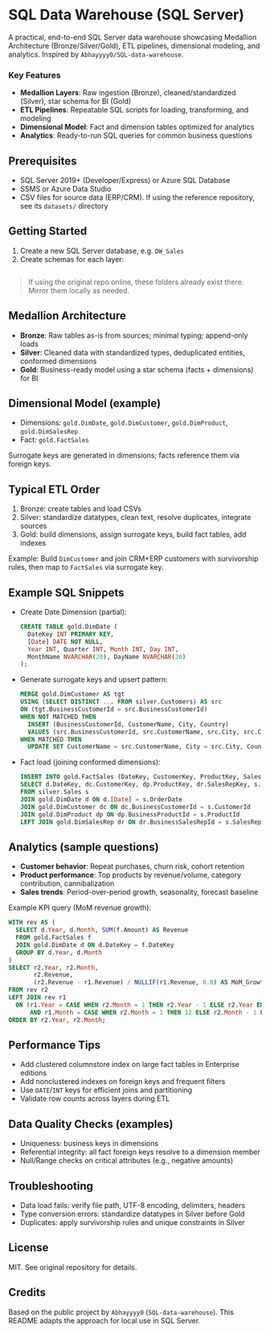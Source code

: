 # SQL Data Warehouse (SQL Server)

A practical, end-to-end SQL Server data warehouse showcasing Medallion Architecture (Bronze/Silver/Gold), ETL pipelines, dimensional modeling, and analytics. Inspired by `Abhayyyy0/SQL-data-warehouse`.

### Key Features
- **Medallion Layers**: Raw ingestion (Bronze), cleaned/standardized (Silver), star schema for BI (Gold)
- **ETL Pipelines**: Repeatable SQL scripts for loading, transforming, and modeling
- **Dimensional Model**: Fact and dimension tables optimized for analytics
- **Analytics**: Ready-to-run SQL queries for common business questions

## Prerequisites
- SQL Server 2019+ (Developer/Express) or Azure SQL Database
- SSMS or Azure Data Studio
- CSV files for source data (ERP/CRM). If using the reference repository, see its `datasets/` directory

## Getting Started
1. Create a new SQL Server database, e.g. `DW_Sales`
2. Create schemas for each layer:
   ```sqlRD

> If using the original repo online, these folders already exist there. Mirror them locally as needed.

## Medallion Architecture
- **Bronze**: Raw tables as-is from sources; minimal typing; append-only loads
- **Silver**: Cleaned data with standardized types, deduplicated entities, conformed dimensions
- **Gold**: Business-ready model using a star schema (facts + dimensions) for BI

## Dimensional Model (example)
- Dimensions: `gold.DimDate`, `gold.DimCustomer`, `gold.DimProduct`, `gold.DimSalesRep`
- Fact: `gold.FactSales`

Surrogate keys are generated in dimensions; facts reference them via foreign keys.

## Typical ETL Order
1. Bronze: create tables and load CSVs
2. Silver: standardize datatypes, clean text, resolve duplicates, integrate sources
3. Gold: build dimensions, assign surrogate keys, build fact tables, add indexes

Example: Build `DimCustomer` and join CRM+ERP customers with survivorship rules, then map to `FactSales` via surrogate key.

## Example SQL Snippets
- Create Date Dimension (partial):
  ```sql
  CREATE TABLE gold.DimDate (
    DateKey INT PRIMARY KEY,
    [Date] DATE NOT NULL,
    Year INT, Quarter INT, Month INT, Day INT,
    MonthName NVARCHAR(20), DayName NVARCHAR(20)
  );
  ```
- Generate surrogate keys and upsert pattern:
  ```sql
  MERGE gold.DimCustomer AS tgt
  USING (SELECT DISTINCT ... FROM silver.Customers) AS src
  ON (tgt.BusinessCustomerId = src.BusinessCustomerId)
  WHEN NOT MATCHED THEN
    INSERT (BusinessCustomerId, CustomerName, City, Country)
    VALUES (src.BusinessCustomerId, src.CustomerName, src.City, src.Country)
  WHEN MATCHED THEN
    UPDATE SET CustomerName = src.CustomerName, City = src.City, Country = src.Country;
  ```
- Fact load (joining conformed dimensions):
  ```sql
  INSERT INTO gold.FactSales (DateKey, CustomerKey, ProductKey, SalesRepKey, Quantity, Amount)
  SELECT d.DateKey, dc.CustomerKey, dp.ProductKey, dr.SalesRepKey, s.Quantity, s.Amount
  FROM silver.Sales s
  JOIN gold.DimDate d ON d.[Date] = s.OrderDate
  JOIN gold.DimCustomer dc ON dc.BusinessCustomerId = s.CustomerId
  JOIN gold.DimProduct dp ON dp.BusinessProductId = s.ProductId
  LEFT JOIN gold.DimSalesRep dr ON dr.BusinessSalesRepId = s.SalesRepId;
  ```

## Analytics (sample questions)
- **Customer behavior**: Repeat purchases, churn risk, cohort retention
- **Product performance**: Top products by revenue/volume, category contribution, cannibalization
- **Sales trends**: Period-over-period growth, seasonality, forecast baseline

Example KPI query (MoM revenue growth):
```sql
WITH rev AS (
  SELECT d.Year, d.Month, SUM(f.Amount) AS Revenue
  FROM gold.FactSales f
  JOIN gold.DimDate d ON d.DateKey = f.DateKey
  GROUP BY d.Year, d.Month
)
SELECT r2.Year, r2.Month,
       r2.Revenue,
       (r2.Revenue - r1.Revenue) / NULLIF(r1.Revenue, 0.0) AS MoM_Growth
FROM rev r2
LEFT JOIN rev r1
  ON (r1.Year = CASE WHEN r2.Month = 1 THEN r2.Year - 1 ELSE r2.Year END
      AND r1.Month = CASE WHEN r2.Month = 1 THEN 12 ELSE r2.Month - 1 END)
ORDER BY r2.Year, r2.Month;
```

## Performance Tips
- Add clustered columnstore index on large fact tables in Enterprise editions
- Add nonclustered indexes on foreign keys and frequent filters
- Use `DATE`/`INT` keys for efficient joins and partitioning
- Validate row counts across layers during ETL

## Data Quality Checks (examples)
- Uniqueness: business keys in dimensions
- Referential integrity: all fact foreign keys resolve to a dimension member
- Null/Range checks on critical attributes (e.g., negative amounts)

## Troubleshooting
- Data load fails: verify file path, UTF-8 encoding, delimiters, headers
- Type conversion errors: standardize datatypes in Silver before Gold
- Duplicates: apply survivorship rules and unique constraints in Silver

## License
MIT. See original repository for details.

## Credits
Based on the public project by `Abhayyyy0` (`SQL-data-warehouse`). This README adapts the approach for local use in SQL Server.
